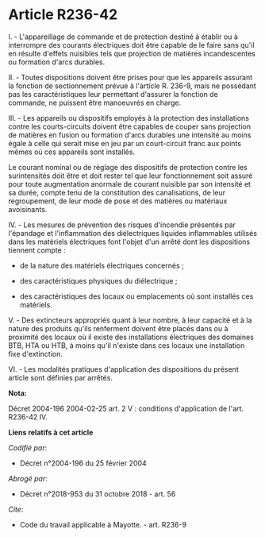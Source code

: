 # Article R236-42

I. - L'appareillage de commande et de protection destiné à établir ou à interrompre des courants électriques doit être
capable de le faire sans qu'il en résulte d'effets nuisibles tels que projection de matières incandescentes ou formation
d'arcs durables.

II. - Toutes dispositions doivent être prises pour que les appareils assurant la fonction de sectionnement prévue à l'article
R. 236-9, mais ne possédant pas les caractéristiques leur permettant d'assurer la fonction de commande, ne puissent être
manoeuvrés en charge.

III. - Les appareils ou dispositifs employés à la protection des installations contre les courts-circuits doivent être
capables de couper sans projection de matières en fusion ou formation d'arcs durables une intensité au moins égale à celle
qui serait mise en jeu par un court-circuit franc aux points mêmes où ces appareils sont installés.

Le courant nominal ou de réglage des dispositifs de protection contre les surintensités doit être et doit rester tel que leur
fonctionnement soit assuré pour toute augmentation anormale de courant nuisible par son intensité et sa durée, compte tenu de
la constitution des canalisations, de leur regroupement, de leur mode de pose et des matières ou matériaux avoisinants.

IV. - Les mesures de prévention des risques d'incendie présentés par l'épandage et l'inflammation des diélectriques liquides
inflammables utilisés dans les matériels électriques font l'objet d'un arrêté dont les dispositions tiennent compte :

- de la nature des matériels électriques concernés ;

- des caractéristiques physiques du diélectrique ;

- des caractéristiques des locaux ou emplacements où sont installés ces matériels.

V. - Des extincteurs appropriés quant à leur nombre, à leur capacité et à la nature des produits qu'ils renferment doivent
être placés dans ou à proximité des locaux où il existe des installations électriques des domaines BTB, HTA ou HTB, à moins
qu'il n'existe dans ces locaux une installation fixe d'extinction.

VI. - Les modalités pratiques d'application des dispositions du présent article sont définies par arrêtés.

**Nota:**

Décret 2004-196 2004-02-25 art. 2 V : conditions d'application de l'art. R236-42 IV.

**Liens relatifs à cet article**

_Codifié par_:

  - Décret n°2004-196 du 25 février 2004

_Abrogé par_:

  - Décret n°2018-953 du 31 octobre 2018 - art. 56

_Cite_:

  - Code du travail applicable à Mayotte. - art. R236-9
